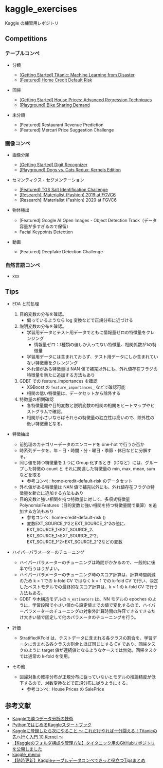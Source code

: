 # kaggle_exercises
Kaggle の練習用レポジトリ

## Competitions

### テーブルコンペ
- 分類
    - [[Getting Started] Titanic: Machine Learning from Disaster](https://github.com/Yagami360/kaggle_exercises/tree/master/titanic)
    - [[Featured] Home Credit Default Risk](https://github.com/Yagami360/kaggle_exercises/tree/master/home-credit-default-risk)

- 回帰
    - [[Getting Started] House Prices: Advanced Regression Techniques](https://github.com/Yagami360/kaggle_exercises/tree/master/house-prices-advanced-regression-techniques)
    - [[Playground] Bike Sharing Demand](https://github.com/Yagami360/kaggle_exercises/tree/master/bike-sharing-demand)

- 未分類
    - [Featured] Restaurant Revenue Prediction
    - [Featured] Mercari Price Suggestion Challenge

### 画像コンペ
- 画像分類
    - [[Getting Started] Digit Recognizer](https://github.com/Yagami360/kaggle_exercises/tree/master/digit-recognizer)
    - [[Playground] Dogs vs. Cats Redux: Kernels Edition](https://github.com/Yagami360/kaggle_exercises/tree/master/dogs-vs-cats-redux-kernels-edition)

- セマンティクス・セグメンテーション
    - [[Featured] TGS Salt Identification Challenge](https://github.com/Yagami360/kaggle_exercises/tree/master/tgs-salt-identification-challenge)
    - [[Research] iMaterialist (Fashion) 2019 at FGVC6](https://github.com/Yagami360/kaggle_exercises/tree/master/imaterialist-fashion-2019-FGVC6)
    - [Research] iMaterialist (Fashion) 2020 at FGVC6

- 物体検出
    - [Featured] Google AI Open Images - Object Detection Track（データ容量が多すぎるので保留）
    - Facial Keypoints Detection

- 動画
    - [Featured] Deepfake Detection Challenge


### 自然言語コンペ
- xxx

## Tips
- EDA と前処理
    1. 目的変数の分布を確認。
        - 偏っているようなら log 変換などで正規分布に近づける
    1. 説明変数の分布を確認。
        - 学習用データとテスト用データでともに情報量ゼロの特徴量をクレンジング
            - 情報量ゼロ：1種類の値しか入ってない特徴量、相関係数が1の特徴量
        - 学習用データには含まれておらず、テスト用データにしか含まれていない特徴量をクレンジング
        - 外れ値がある特徴量は NAN 値で補完以外にも、外れ値存在フラグの特徴量を新たに追加する方法もあり
    1. GDBT での feature_importances を確認
        - XGBoost の `feature_importances_` などで確認可能
        - 相関の低い特徴量は、データセットから除外する
    1. 特徴量の相関確認
        - 各特徴量間や目的変数と説明変数の相関の相関をヒートマップやヒストグラムで確認。
        - 相関が小さいならばそれらの特徴量の独立性は高いので、除外性の低い特徴量となる。

- 特徴抽出
    - 前処理のカテゴリーデータのエンコードを one-hot で行うか否か
    - 時系列データを、年・日・時間・分・曜日・季節・休日などに分解する。
    - 同じ値を持つ特徴量を１つに Group 化するとき（IDなど）には、グループした特徴の count と それに関連した特徴量の min, max, mean, sum などを取る
        - 参考コンペ : home-credit-default-risk のデータセット
    - 外れ値がある特徴量は NAN 値で補完以外にも、外れ値存在フラグの特徴量を新たに追加する方法もあり
    - 目的変数と強い相関を持つ特徴量に対して、多項式特徴量 PolynomialFeatures（目的変数と強い相関を持つ特徴量間で乗算）を追加する方法もあり
        - 参考コンペ : home-credit-default-risk ()
        - 変数EXT_SOURCE_1^2とEXT_SOURCE_2^2の他に、EXT_SOURCE_1×EXT_SOURCE_2、EXT_SOURCE_1×EXT_SOURCE_2^2、EXT_SOURCE_1^2×EXT_SOURCE_2^2などの変数

- ハイパーパラメーターのチューニング
    - ハイパーパラメーターのチューニングは時間がかかるので、一般的に後半で行うほうがよい。
    - ハイパーパラメーターのチューニング時のスコア計算は、計算時間削減のため k > 1 での k-fold CV ではなく k = 1 での k-fold CV で行い、決定したベストモデルでの最終的なスコア計算は、k > 1 の k-fold CV で行う方法もある。
    - GDBT や木構造モデルの `n_estimators` は、NN モデルの epoches のように、学習段階で小さい値から設定値までの値で変化するので、ハイパーパラメーターのチューニングの対象外計算時間の許容できるできるだけ大きい値で固定して他のパラメータのチューニングを行う。

- 評価
    - StratifiedKFold は、テストデータに含まれる各クラスの割合を、学習データに含まれる各クラスの割合とほぼ同じにする CV であり、回帰タスクのように target 値が連続値となるようなケースでは無効。回帰タスクでは通常の k-fold を使用。

- その他
    - 回帰対象の確率分布が正規分布に従っていないとモデルの推論精度が低下するので、対数変換などで正規分布に従うようにする。
        - 参考コンペ : House Prices の SalePrice


## 参考文献
- [Kaggleで勝つデータ分析の技術](https://github.com/ghmagazine/kagglebook)
- [PythonではじめるKaggleスタートブック](https://github.com/upura/python-kaggle-start-book)
- [Kaggleに登録したら次にやること ～ これだけやれば十分闘える！Titanicの先へ行く入門 10 Kernel ～](https://qiita.com/upura/items/3c10ff6fed4e7c3d70f0)
- [【Kaggleのフォルダ構成や管理方法】タイタニック用のGitHubリポジトリを公開しました](https://upura.hatenablog.com/entry/2018/12/28/225234)
- [kaggle_memo](https://github.com/nejumi/kaggle_memo)
- [【随時更新】Kaggleテーブルデータコンペできっと役立つTipsまとめ](https://naotaka1128.hatenadiary.jp/entry/kaggle-compe-tips)